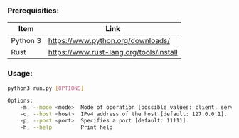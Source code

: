 ### Prerequisities:
| Item | Link |
| ------ | ------ |
| Python 3 | <https://www.python.org/downloads/> |
| Rust | <https://www.rust-lang.org/tools/install> |


### Usage:
```sh
python3 run.py [OPTIONS]

Options:
    -m, --mode <mode>  Mode of operation [possible values: client, server (default)].
    -o, --host <host>  IPv4 address of the host [default: 127.0.0.1].
    -p, --port <port>  Specifies a port [default: 11111].
    -h, --help         Print help
```